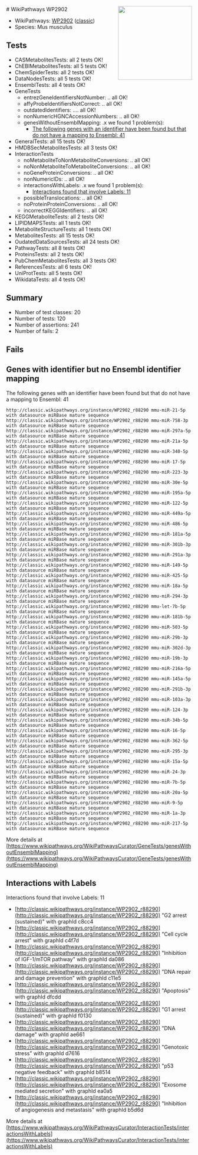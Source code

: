 <img style="float: right; width: 200px" src="https://upload.wikimedia.org/wikipedia/commons/thumb/8/83/Wplogo_with_text_500.png/640px-Wplogo_with_text_500.png" />
# WikiPathways WP2902

* WikiPathways: [WP2902](https://wikipathways.org/pathways/WP2902) ([classic](https://classic.wikipathways.org/instance/WP2902))
* Species: Mus musculus
## Tests
* CASMetabolitesTests: all 2 tests OK!
* ChEBIMetabolitesTests: all 5 tests OK!
* ChemSpiderTests: all 2 tests OK!
* DataNodesTests: all 5 tests OK!
* EnsemblTests: all 4 tests OK!
* GeneTests
    * entrezGeneIdentifiersNotNumber: .. all OK!
    * affyProbeIdentifiersNotCorrect: .. all OK!
    * outdatedIdentifiers: .... all OK!
    * nonNumericHGNCAccessionNumbers: .. all OK!
    * genesWithoutEnsemblMapping: .x we found 1 problem(s):
        * [The following genes with an identifier have been found but that do not have a mapping to Ensembl: 41](#c4e5436b)
* GeneralTests: all 15 tests OK!
* HMDBSecMetabolitesTests: all 3 tests OK!
* InteractionTests
    * noMetaboliteToNonMetaboliteConversions: .. all OK!
    * noNonMetaboliteToMetaboliteConversions: .. all OK!
    * noGeneProteinConversions: .. all OK!
    * nonNumericIDs: .. all OK!
    * interactionsWithLabels: .x we found 1 problem(s):
        * [Interactions found that involve Labels: 11](#fe97a8b9)
    * possibleTranslocations: .. all OK!
    * noProteinProteinConversions: .. all OK!
    * incorrectKEGGIdentifiers: .. all OK!
* KEGGMetaboliteTests: all 2 tests OK!
* LIPIDMAPSTests: all 1 tests OK!
* MetaboliteStructureTests: all 1 tests OK!
* MetabolitesTests: all 15 tests OK!
* OudatedDataSourcesTests: all 24 tests OK!
* PathwayTests: all 8 tests OK!
* ProteinsTests: all 2 tests OK!
* PubChemMetabolitesTests: all 3 tests OK!
* ReferencesTests: all 6 tests OK!
* UniProtTests: all 5 tests OK!
* WikidataTests: all 4 tests OK!


## Summary

* Number of test classes: 20
* Number of tests: 120
* Number of assertions: 241
* Number of fails: 2

## Fails

<a name="c4e5436b" />

## Genes with identifier but no Ensembl identifier mapping

The following genes with an identifier have been found but that do not have a mapping to Ensembl: 41
```
http://classic.wikipathways.org/instance/WP2902_r88290 mmu-miR-21-5p with datasource miRBase mature sequence
http://classic.wikipathways.org/instance/WP2902_r88290 mmu-miR-758-3p with datasource miRBase mature sequence
http://classic.wikipathways.org/instance/WP2902_r88290 mmu-miR-297a-5p with datasource miRBase mature sequence
http://classic.wikipathways.org/instance/WP2902_r88290 mmu-miR-21a-5p with datasource miRBase mature sequence
http://classic.wikipathways.org/instance/WP2902_r88290 mmu-miR-340-5p with datasource miRBase mature sequence
http://classic.wikipathways.org/instance/WP2902_r88290 mmu-miR-17-5p with datasource miRBase mature sequence
http://classic.wikipathways.org/instance/WP2902_r88290 mmu-miR-223-3p with datasource miRBase mature sequence
http://classic.wikipathways.org/instance/WP2902_r88290 mmu-miR-30e-5p with datasource miRBase mature sequence
http://classic.wikipathways.org/instance/WP2902_r88290 mmu-miR-195a-5p with datasource miRBase mature sequence
http://classic.wikipathways.org/instance/WP2902_r88290 mmu-miR-122-5p with datasource miRBase mature sequence
http://classic.wikipathways.org/instance/WP2902_r88290 mmu-miR-449a-5p with datasource miRBase mature sequence
http://classic.wikipathways.org/instance/WP2902_r88290 mmu-miR-486-5p with datasource miRBase mature sequence
http://classic.wikipathways.org/instance/WP2902_r88290 mmu-miR-181a-5p with datasource miRBase mature sequence
http://classic.wikipathways.org/instance/WP2902_r88290 mmu-miR-301b-3p with datasource miRBase mature sequence
http://classic.wikipathways.org/instance/WP2902_r88290 mmu-miR-291a-3p with datasource miRBase mature sequence
http://classic.wikipathways.org/instance/WP2902_r88290 mmu-miR-149-5p with datasource miRBase mature sequence
http://classic.wikipathways.org/instance/WP2902_r88290 mmu-miR-425-5p with datasource miRBase mature sequence
http://classic.wikipathways.org/instance/WP2902_r88290 mmu-miR-18a-5p with datasource miRBase mature sequence
http://classic.wikipathways.org/instance/WP2902_r88290 mmu-miR-294-3p with datasource miRBase mature sequence
http://classic.wikipathways.org/instance/WP2902_r88290 mmu-let-7b-5p with datasource miRBase mature sequence
http://classic.wikipathways.org/instance/WP2902_r88290 mmu-miR-181b-5p with datasource miRBase mature sequence
http://classic.wikipathways.org/instance/WP2902_r88290 mmu-miR-503-5p with datasource miRBase mature sequence
http://classic.wikipathways.org/instance/WP2902_r88290 mmu-miR-29b-3p with datasource miRBase mature sequence
http://classic.wikipathways.org/instance/WP2902_r88290 mmu-miR-302d-3p with datasource miRBase mature sequence
http://classic.wikipathways.org/instance/WP2902_r88290 mmu-miR-19b-3p with datasource miRBase mature sequence
http://classic.wikipathways.org/instance/WP2902_r88290 mmu-miR-216a-5p with datasource miRBase mature sequence
http://classic.wikipathways.org/instance/WP2902_r88290 mmu-miR-145a-5p with datasource miRBase mature sequence
http://classic.wikipathways.org/instance/WP2902_r88290 mmu-miR-291b-3p with datasource miRBase mature sequence
http://classic.wikipathways.org/instance/WP2902_r88290 mmu-miR-103a-3p with datasource miRBase mature sequence
http://classic.wikipathways.org/instance/WP2902_r88290 mmu-miR-124-3p with datasource miRBase mature sequence
http://classic.wikipathways.org/instance/WP2902_r88290 mmu-miR-34b-5p with datasource miRBase mature sequence
http://classic.wikipathways.org/instance/WP2902_r88290 mmu-miR-16-5p with datasource miRBase mature sequence
http://classic.wikipathways.org/instance/WP2902_r88290 mmu-miR-362-5p with datasource miRBase mature sequence
http://classic.wikipathways.org/instance/WP2902_r88290 mmu-miR-295-3p with datasource miRBase mature sequence
http://classic.wikipathways.org/instance/WP2902_r88290 mmu-miR-15a-5p with datasource miRBase mature sequence
http://classic.wikipathways.org/instance/WP2902_r88290 mmu-miR-24-3p with datasource miRBase mature sequence
http://classic.wikipathways.org/instance/WP2902_r88290 mmu-miR-7b-5p with datasource miRBase mature sequence
http://classic.wikipathways.org/instance/WP2902_r88290 mmu-miR-20a-5p with datasource miRBase mature sequence
http://classic.wikipathways.org/instance/WP2902_r88290 mmu-miR-9-5p with datasource miRBase mature sequence
http://classic.wikipathways.org/instance/WP2902_r88290 mmu-miR-1a-3p with datasource miRBase mature sequence
http://classic.wikipathways.org/instance/WP2902_r88290 mmu-miR-217-5p with datasource miRBase mature sequence
```

More details at [https://www.wikipathways.org/WikiPathwaysCurator/GeneTests/genesWithoutEnsemblMapping](https://www.wikipathways.org/WikiPathwaysCurator/GeneTests/genesWithoutEnsemblMapping)

<a name="fe97a8b9" />

## Interactions with Labels

Interactions found that involve Labels: 11

* [http://classic.wikipathways.org/instance/WP2902_r88290](http://classic.wikipathways.org/instance/WP2902_r88290) "G2 arrest (sustained)" with graphId c8cc4
* [http://classic.wikipathways.org/instance/WP2902_r88290](http://classic.wikipathways.org/instance/WP2902_r88290) "Cell cycle arrest" with graphId c4f7d
* [http://classic.wikipathways.org/instance/WP2902_r88290](http://classic.wikipathways.org/instance/WP2902_r88290) "Inhibition of IGF-1/mTOR 
pathway" with graphId da086
* [http://classic.wikipathways.org/instance/WP2902_r88290](http://classic.wikipathways.org/instance/WP2902_r88290) "DNA repair and damage
prevention" with graphId c11e5
* [http://classic.wikipathways.org/instance/WP2902_r88290](http://classic.wikipathways.org/instance/WP2902_r88290) "Apoptosis" with graphId dfcdd
* [http://classic.wikipathways.org/instance/WP2902_r88290](http://classic.wikipathways.org/instance/WP2902_r88290) "G1 arrest (sustained)" with graphId f0130
* [http://classic.wikipathways.org/instance/WP2902_r88290](http://classic.wikipathways.org/instance/WP2902_r88290) "DNA damage" with graphId ae661
* [http://classic.wikipathways.org/instance/WP2902_r88290](http://classic.wikipathways.org/instance/WP2902_r88290) "Genotoxic stress" with graphId d7616
* [http://classic.wikipathways.org/instance/WP2902_r88290](http://classic.wikipathways.org/instance/WP2902_r88290) "p53 negative feedback" with graphId b8514
* [http://classic.wikipathways.org/instance/WP2902_r88290](http://classic.wikipathways.org/instance/WP2902_r88290) "Exosome mediated secretion" with graphId ea0a5
* [http://classic.wikipathways.org/instance/WP2902_r88290](http://classic.wikipathways.org/instance/WP2902_r88290) "Inhibition of
angiogenesis
and metastasis" with graphId b5d6d


More details at [https://www.wikipathways.org/WikiPathwaysCurator/InteractionTests/interactionsWithLabels](https://www.wikipathways.org/WikiPathwaysCurator/InteractionTests/interactionsWithLabels)

